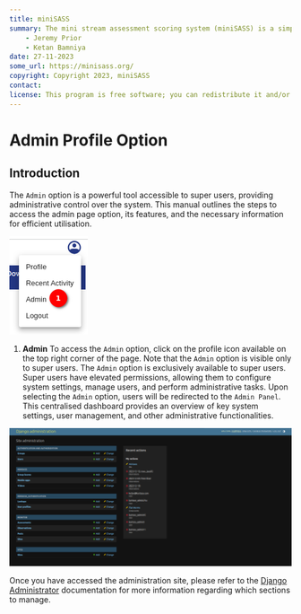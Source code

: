 ```yaml
---
title: miniSASS
summary: The mini stream assessment scoring system (miniSASS) is a simple and accessible citizen science tool for monitoring the water quality and health of stream and river systems. You collect a sample of aquatic macroinvertebrates (small, but large enough to see animals with no internal skeletons) from a site in a stream or river. The community of these aquatic macroinvertebrates present then tells you about the water quality and health of the stream or river based on the concept that different groups of aquatic macroinvertebrates have different tolerances and sensitivities to disturbance and pollution.
    - Jeremy Prior
    - Ketan Bamniya
date: 27-11-2023
some_url: https://minisass.org/
copyright: Copyright 2023, miniSASS
contact:
license: This program is free software; you can redistribute it and/or modify it under the terms of the GNU Affero General Public License as published by the Free Software Foundation; either version 3 of the License, or (at your option) any later version.
---
```


# Admin Profile Option

## Introduction

The `Admin` option is a powerful tool accessible to super users, providing administrative control over the system. This manual outlines the steps to access the admin page option, its features, and the necessary information for efficient utilisation.

![Admin option](./img/admin-1.png)

1. **Admin** To access the `Admin` option, click on the profile icon available on the top right corner of the page. Note that the `Admin` option is visible only to super users. The `Admin` option is exclusively available to super users. Super users have elevated permissions, allowing them to configure system settings, manage users, and perform administrative tasks.
Upon selecting the `Admin` option, users will be redirected to the `Admin Panel`. This centralised dashboard provides an overview of key system settings, user management, and other administrative functionalities.

![Admin Panel](./img/admin-2.png)

Once you have accessed the administration site, please refer to the [Django Administrator](./django-admin.md) documentation for more information regarding which sections to manage.
